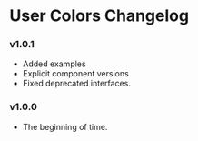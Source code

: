 # User Colors Changelog

### v1.0.1

- Added examples
- Explicit component versions
- Fixed deprecated interfaces.

### v1.0.0

- The beginning of time.

